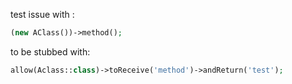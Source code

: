test issue with :

```php
(new AClass())->method();
```

to be stubbed with:

```php
allow(Aclass::class)->toReceive('method')->andReturn('test');
```
